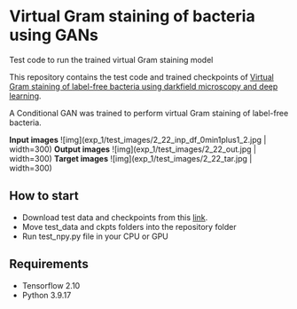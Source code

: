 # Virtual Gram staining of bacteria using GANs
 Test code to run the trained virtual Gram staining model


This repository contains the test code and trained checkpoints of [Virtual Gram staining of label-free bacteria using darkfield microscopy and deep learning](https://arxiv.org/abs/2407.12337).

A Conditional GAN was trained to perform virtual Gram staining of label-free bacteria.

**Input images**
![img](exp_1/test_images/2_22_inp_df_0min1plus1_2.jpg | width=300)
**Output images**
![img](exp_1/test_images/2_22_out.jpg | width=300)
**Target images**
![img](exp_1/test_images/2_22_tar.jpg | width=300)

## How to start
* Download test data and checkpoints from this [link](https://drive.google.com/drive/folders/1f9eNcxyflmZJ7G47pdd6KyEzRdBxuTiU?usp=drive_link).
* Move test_data and ckpts folders into the repository folder
* Run test_npy.py file in your CPU or GPU

## Requirements
* Tensorflow 2.10
* Python 3.9.17